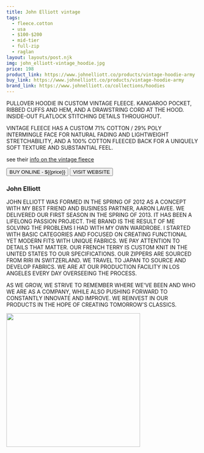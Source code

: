 ```yaml
---
title: John Elliott vintage
tags:
  - fleece.cotton
  - usa
  - $100-$200 
  - mid-tier 
  - full-zip
  - raglan
layout: layouts/post.njk
img: john_elliott-vintage_hoodie.jpg
price: 198
product_link: https://www.johnelliott.co/products/vintage-hoodie-army
buy_link: https://www.johnelliott.co/products/vintage-hoodie-army 
brand_link: https://www.johnelliott.co/collections/hoodies
---
```

<div class="col col-sm-8">

<p>PULLOVER HOODIE IN CUSTOM VINTAGE FLEECE. KANGAROO POCKET, RIBBED CUFFS AND HEM, AND A DRAWSTRING CORD AT THE HOOD. INSIDE-OUT FLATLOCK STITCHING DETAILS THROUGHOUT. 

VINTAGE FLEECE HAS A CUSTOM 71% COTTON / 29% POLY INTERMINGLE FACE FOR NATURAL FADING AND LIGHTWEIGHT STRETCHABILITY, AND A 100% COTTON FLEECED BACK FOR A UNIQUELY SOFT TEXTURE AND SUBSTANTIAL FEEL. 

see their <a href="https://www.johnelliott.co/pages/details-vintage-fleece-program">info on the vintage fleece</a>
<p>
    <a href='{{buy_link}}'><button class="button-primary-outlined button-round">BUY ONLINE - ${{price}}</button></a>
    <a href='{{brand_link}}'><button class="button-primary-outlined button-round">VISIT WEBSITE</button></a>
</p>

### John Elliott
<p>JOHN ELLIOTT WAS FORMED IN THE SPRING OF 2012 AS A CONCEPT WITH MY BEST FRIEND AND BUSINESS PARTNER, AARON LAVEE. WE DELIVERED OUR FIRST SEASON IN THE SPRING OF 2013. IT HAS BEEN A LIFELONG PASSION PROJECT. THE BRAND IS THE RESULT OF ME SOLVING THE PROBLEMS I HAD WITH MY OWN WARDROBE. I STARTED WITH BASIC CATEGORIES AND FOCUSED ON CREATING FUNCTIONAL YET MODERN FITS WITH UNIQUE FABRICS. WE PAY ATTENTION TO DETAILS THAT MATTER. OUR FRENCH TERRY IS CUSTOM KNIT IN THE UNITED STATES TO OUR SPECIFICATIONS. OUR ZIPPERS ARE SOURCED FROM RIRI IN SWITZERLAND. WE TRAVEL TO JAPAN TO SOURCE AND DEVELOP FABRICS. WE ARE AT OUR PRODUCTION FACILITY IN LOS ANGELES EVERY DAY OVERSEEING THE PROCESS.

AS WE GROW, WE STRIVE TO REMEMBER WHERE WE'VE BEEN AND WHO WE ARE AS A COMPANY, WHILE ALSO PUSHING FORWARD TO CONSTANTLY INNOVATE AND IMPROVE. WE REINVEST IN OUR PRODUCTS IN THE HOPE OF CREATING TOMORROW'S CLASSICS.</p>

</div>

<div class="col col-sm-4 float-right">
        <img src='/img/{{img}}' height='350' class="float-left">
</div>